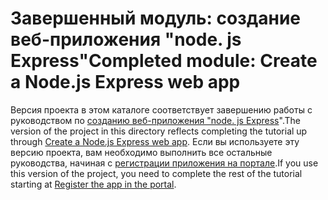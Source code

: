 # <a name="completed-module-create-a-nodejs-express-web-app"></a><span data-ttu-id="2ca3c-101">Завершенный модуль: создание веб-приложения "node. js Express"</span><span class="sxs-lookup"><span data-stu-id="2ca3c-101">Completed module: Create a Node.js Express web app</span></span>

<span data-ttu-id="2ca3c-102">Версия проекта в этом каталоге соответствует завершению работы с руководством по [созданию веб-приложения "node. js Express](https://docs.microsoft.com/graph/training/node-tutorial?tutorial-step=1)".</span><span class="sxs-lookup"><span data-stu-id="2ca3c-102">The version of the project in this directory reflects completing the tutorial up through [Create a Node.js Express web app](https://docs.microsoft.com/graph/training/node-tutorial?tutorial-step=1).</span></span> <span data-ttu-id="2ca3c-103">Если вы используете эту версию проекта, вам необходимо выполнить все остальные руководства, начиная с [регистрации приложения на портале](https://docs.microsoft.com/graph/training/node-tutorial?tutorial-step=2).</span><span class="sxs-lookup"><span data-stu-id="2ca3c-103">If you use this version of the project, you need to complete the rest of the tutorial starting at [Register the app in the portal](https://docs.microsoft.com/graph/training/node-tutorial?tutorial-step=2).</span></span>
